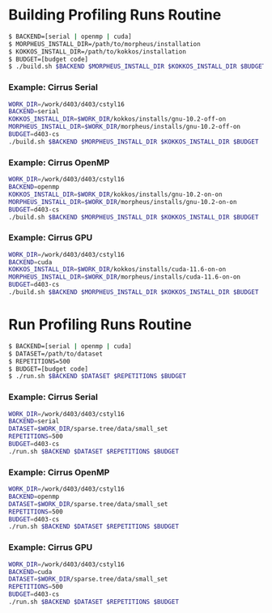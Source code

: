 # Building Profiling Runs Routine

```sh
$ BACKEND=[serial | openmp | cuda]
$ MORPHEUS_INSTALL_DIR=/path/to/morpheus/installation
$ KOKKOS_INSTALL_DIR=/path/to/kokkos/installation
$ BUDGET=[budget code]
$ ./build.sh $BACKEND $MORPHEUS_INSTALL_DIR $KOKKOS_INSTALL_DIR $BUDGET
```

### Example: Cirrus Serial
```sh
WORK_DIR=/work/d403/d403/cstyl16
BACKEND=serial
KOKKOS_INSTALL_DIR=$WORK_DIR/kokkos/installs/gnu-10.2-off-on
MORPHEUS_INSTALL_DIR=$WORK_DIR/morpheus/installs/gnu-10.2-off-on
BUDGET=d403-cs
./build.sh $BACKEND $MORPHEUS_INSTALL_DIR $KOKKOS_INSTALL_DIR $BUDGET
```

### Example: Cirrus OpenMP
```sh
WORK_DIR=/work/d403/d403/cstyl16
BACKEND=openmp
KOKKOS_INSTALL_DIR=$WORK_DIR/kokkos/installs/gnu-10.2-on-on
MORPHEUS_INSTALL_DIR=$WORK_DIR/morpheus/installs/gnu-10.2-on-on
BUDGET=d403-cs
./build.sh $BACKEND $MORPHEUS_INSTALL_DIR $KOKKOS_INSTALL_DIR $BUDGET
```

### Example: Cirrus GPU
```sh
WORK_DIR=/work/d403/d403/cstyl16
BACKEND=cuda
KOKKOS_INSTALL_DIR=$WORK_DIR/kokkos/installs/cuda-11.6-on-on
MORPHEUS_INSTALL_DIR=$WORK_DIR/morpheus/installs/cuda-11.6-on-on
BUDGET=d403-cs
./build.sh $BACKEND $MORPHEUS_INSTALL_DIR $KOKKOS_INSTALL_DIR $BUDGET
```

# Run Profiling Runs Routine

```sh
$ BACKEND=[serial | openmp | cuda]
$ DATASET=/path/to/dataset
$ REPETITIONS=500
$ BUDGET=[budget code]
$ ./run.sh $BACKEND $DATASET $REPETITIONS $BUDGET
```

### Example: Cirrus Serial
```sh
WORK_DIR=/work/d403/d403/cstyl16
BACKEND=serial
DATASET=$WORK_DIR/sparse.tree/data/small_set
REPETITIONS=500
BUDGET=d403-cs
./run.sh $BACKEND $DATASET $REPETITIONS $BUDGET
```

### Example: Cirrus OpenMP
```sh
WORK_DIR=/work/d403/d403/cstyl16
BACKEND=openmp
DATASET=$WORK_DIR/sparse.tree/data/small_set
REPETITIONS=500
BUDGET=d403-cs
./run.sh $BACKEND $DATASET $REPETITIONS $BUDGET
```

### Example: Cirrus GPU
```sh
WORK_DIR=/work/d403/d403/cstyl16
BACKEND=cuda
DATASET=$WORK_DIR/sparse.tree/data/small_set
REPETITIONS=500
BUDGET=d403-cs
./run.sh $BACKEND $DATASET $REPETITIONS $BUDGET
```